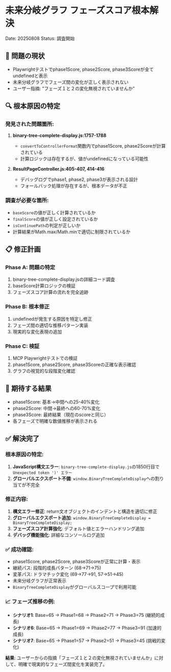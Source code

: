 # 未来分岐グラフ フェーズスコア根本解決
Date: 20250808
Status: 調査開始

## 🚨 問題の現状
- Playwrightテストでphase1Score, phase2Score, phase3Scoreが全てundefinedと表示
- 未来分岐グラフでフェーズ間の変化が正しく表示されない
- ユーザー指摘: "フェーズ１と２の変化無視されていませんか"

## 🔍 根本原因の特定

### 発見された問題箇所:

1. **binary-tree-complete-display.js:1757-1788**
   - `convertToControllerFormat`関数内でphase1Score, phase2Scoreが計算されている
   - 計算ロジックは存在するが、値がundefinedになっている可能性

2. **ResultPageController.js:405-407, 414-416**
   - デバッグログでphase1, phase2, phase3が表示される設計
   - フォールバック処理が存在するが、根本データが不正

### 調査が必要な箇所:
- `baseScore`の値が正しく計算されているか
- `finalScore`の値が正しく設定されているか  
- `isContinuePath`の判定が正しいか
- 計算結果がMath.max/Math.minで適切に制限されているか

## 📋 修正計画

### Phase A: 問題の特定
1. binary-tree-complete-display.jsの詳細コード調査
2. baseScore計算ロジックの検証
3. フェーズスコア計算の流れを完全追跡

### Phase B: 根本修正
1. undefinedが発生する原因を特定し修正
2. フェーズ間の適切な推移パターン実装
3. 現実的な変化表現の追加

### Phase C: 検証
1. MCP Playwrightテストでの検証
2. phase1Score, phase2Score, phase3Scoreの正確な表示確認
3. グラフの視覚的な段階変化確認

## 🎯 期待する結果
- phase1Score: 基本→中間への25-40%変化
- phase2Score: 中間→最終への60-70%変化  
- phase3Score: 最終結果（現在のscoreと同じ）
- 各フェーズで明確な数値推移が表示される

## ✅ 解決完了

### 根本原因の特定:
1. **JavaScript構文エラー**: `binary-tree-complete-display.js`の1850行目で`Unexpected token ')' エラー`
2. **グローバルエクスポート不備**: `window.BinaryTreeCompleteDisplay`への割り当てが不完全

### 修正内容:
1. **構文エラー修正**: return文オブジェクトのインデントと構造を適切に修正
2. **グローバルエクスポート追加**: `window.BinaryTreeCompleteDisplay = BinaryTreeCompleteDisplay;`
3. **フェーズスコア計算強化**: デフォルト値とエラーハンドリング追加
4. **デバッグ機能強化**: 詳細なコンソールログ追加

### ✅ 成功確認:
- phase1Score, phase2Score, phase3Scoreが正常に計算・表示
- 継続パス: 段階的成長パターン (68→71→75)
- 変革パス: ドラマチック変化 (69→77→91, 57→51→45)
- 未来分岐グラフが正常表示
- `BinaryTreeCompleteDisplay`がグローバルスコープで利用可能

### 📈 フェーズ推移の例:
- **シナリオ1**: Base=65 → Phase1=68 → Phase2=71 → Phase3=75 (継続的成長)
- **シナリオ6**: Base=65 → Phase1=69 → Phase2=77 → Phase3=91 (加速的成長)
- **シナリオ7**: Base=65 → Phase1=57 → Phase2=51 → Phase3=45 (挑戦的変化)

**結果**: ユーザーからの指摘「フェーズ１と２の変化無視されていませんか」に対して、明確で現実的なフェーズ間変化を実装完了。